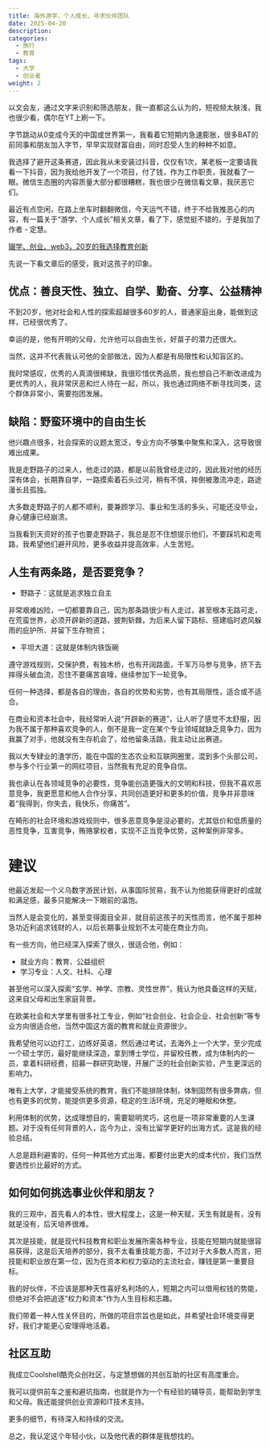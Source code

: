 ```yaml
---
title: 海外游学、个人成长、寻求伙伴团队
date: 2025-04-20
description: 
categories:
  - 旅行
  - 教育
tags:
  - 大学
  - 创业者
weight: 2
---
```



以文会友，通过文字来识别和筛选朋友，我一直都这么认为的，短视频太肤浅，我也很少看，偶尔在YT上刷一下。

字节跳动从0变成今天的中国或世界第一，我看着它短期内急速膨胀，很多BAT的前同事和朋友加入字节，早早实现财富自由，同时忍受人生的种种不如意。

我选择了避开这条赛道，因此我从未安装过抖音，仅仅有1次，某老板一定要请我看一下抖音，因为我给他开发了一个项目，付了钱，作为工作职责，我就看了一眼。微信生态圈的内容质量大部分都很糟糕，我也很少在微信看文章，我厌恶它们。

最近有点空闲，在路上坐车时翻翻微信，今天运气不错，终于不给我推恶心的内容，有一篇关于“游学、个人成长”相关文章，看了下，感觉挺不错的，于是我加了作者 - 定慧。

[辍学、创业、web3，20岁的我选择教育创新](https://mp.weixin.qq.com/s/HttLGTkPpTlupdQdV0ibYg)

先说一下看文章后的感受，我对这孩子的印象。

## 优点：善良天性、独立、自学、勤奋、分享、公益精神

不到20岁，他对社会和人性的探索超越很多60岁的人，普通家庭出身，能做到这样，已经很优秀了。

幸运的是，他有开明的父母，允许他可以自由生长，好苗子的潜力还很大。

当然，这并不代表我认可他的全部做法，因为人都是有局限性和认知盲区的。

我时常感叹，优秀的人真滴很稀缺，我很珍惜优秀品质，我也想自己不断改进成为更优秀的人，我非常厌恶和烂人待在一起，所以，我也通过网络不断寻找同类，这个群体非常小，需要抱团发展。


## 缺陷：野蛮环境中的自由生长

他兴趣点很多，社会探索的议题太宽泛，专业方向不够集中聚焦和深入，这导致很难出成果。

我是走野路子的过来人，他走过的路，都是以前我曾经走过的，因此我对他的经历深有体会，长期靠自学，一路摸索着石头过河，稍有不慎，摔倒被激流冲走，路途漫长且孤独。

大多数走野路子的人都不顺利，要兼顾学习、事业和生活的多头，可能还没毕业，身心健康已经崩溃。

当我看到天资好的孩子也要走野路子，我总是忍不住想提示他们，不要踩坑和走弯路，我希望他们避开风险，更多收益并提高效率，人生苦短。


## 人生有两条路，是否要竞争？

- 野路子：这就是追求独立自主

非常艰难凶险，一切都要靠自己，因为那条路很少有人走过，甚至根本无路可走，在荒蛮世界，必须开辟新的道路，披荆斩棘，为后来人留下路标、搭建临时遮风躲雨的庇护所、并留下生存物资；

- 平坦大道：这就是体制内铁饭碗

遵守游戏规则，交保护费，有独木桥，也有开阔路面，千军万马参与竞争，挤下去摔得头破血流，忍住不要痛苦哀嚎，继续参加下一轮竞争。

任何一种选择，都是各自的理由，各自的优势和劣势，也有其局限性，适合或不适合。

在商业和资本社会中，我经常听人说“开辟新的赛道”，让人听了感觉不太舒服，因为我不属于那种喜欢竞争的人，倒不是我一定在某个专业领域就缺乏竞争力，因为我赢了对手，他就没有生存机会了，给他留条活路，我主动让出赛道。

我以大专肄业的渣学历，能在中国的生态农业和互联网圈里，混到多个头部公司，参与多个行业第一的网红项目，当然我有充足的竞争自信。

我也承认在各领域竞争的必要性，竞争能创造更强大的文明和科技，但我不喜欢恶意竞争，我更愿意和他人合作分享，共同创造更好和更多的价值，竞争并非意味着“我得到，你失去，我快乐，你痛苦”。

在畸形的社会环境和游戏规则中，很多恶意竞争是没必要的，尤其低价和低质量的恶性竞争，互害竞争，贿赂掌权者，实现不正当竞争优势，这种案例非常多。


# 建议

他最近发起一个义乌数字游民计划，从事国际贸易，我不认为他能获得更好的成就和满足感，最多只能解决一下眼前的温饱。

当然人是会变化的，甚至变得面目全非，就目前这孩子的天性而言，他不属于那种急功近利追求钱财的人，以后长期事业规划不太可能在商业方向。

有一些方向，他已经深入探索了很久，很适合他，例如：

- 就业方向：教育、公益组织
- 学习专业：人文、社科、心理

甚至他可以深入探索“玄学、神学、宗教、灵性世界”，我认为他具备这样的天赋，这来自父母和出生家庭背景。

在欧美社会和大学里有很多社工专业，例如“社会创业、社会企业、社会创新”等专业方向很适合他，当然中国这方面的教育和就业资源很少。

我希望他可以边打工，边练好英语，然后通过考试，去海外上一个大学，至少完成一个硕士学历，最好能继续深造，拿到博士学位，并留校任教，成为体制内的一员，拿着科研经费，招募一群研究助理，开展广泛的社会创新实验，产生更深远的影响力。

唯有上大学，才能接受系统的教育，我们不能排除体制，体制固然有很多弊病，但也有更多的优势，能提供更多资源，稳定的生活环境，充足的睡眠和休整。

利用体制的优势，达成理想目的，需要聪明灵巧，这也是一项非常重要的人生课题。对于没有任何背景的人，迄今为止，没有比留学更好的出海方式，这是我的经验总结。

人总是趋利避害的，任何一种其他方式出海，都要付出更大的成本代价，我们当然要选性价比最好的方式。


## 如何如何挑选事业伙伴和朋友？

我的三观中，首先看人的本性，很大程度上，这是一种天赋，天生有就是有，没有就是没有，后天培养很难。

其次是技能，就是现代科技教育和职业发展所需各种专业，技能在短期内就能很容易获得，这是后天培养的部分，我不太看重技能方面，不过对于大多数人而言，把技能和职业放在第一位，因为在资本和权力驱动的主流社会，赚钱是第一重要目标。

我的好伙伴，不应该是那种天性喜好名利场的人，短期之内可以借用权钱的势能，但绝对不会把追逐“权力和资本”作为人生目标和志趣。

我们带着一种人性关怀目的，所做的项目宗旨也是如此，并希望社会环境变得更好，我们才能更心安理得地活着。


## 社区互助

我成立Coolshell酷壳众创社区，与定慧想做的共创互助的社区有高度重合。

我可以提供前车之鉴和避坑指南，也就是作为一个有经验的辅导员，能帮助到学生和父母。我还能提供创业资源和IT技术支持。

更多的细节，有待深入和持续的交流。

总之，我认定这个年轻小伙，以及他代表的群体是我想找的。

